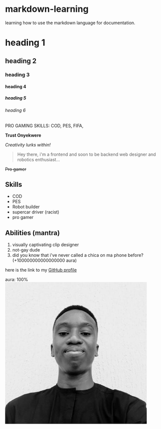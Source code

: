 # markdown-learning

learning how to use the markdown language for documentation.

# heading 1
## heading 2
### heading 3
#### heading 4
##### heading 5
###### heading 6

PRO GAMING SKILLS: COD, PES, FIFA, 

**Trust Onyekwere**

*Creativity lurks within!*

> Hey there, i'm a frontend and soon to be backend web designer and robotics enthusiast... 

~~Pro gamer~~

## Skills

* COD
* PES
* Robot builder
* supercar driver (racist)
* pro gamer

## Abilities (mantra)
1. visually captivating clip designer
2. not-gay dude
3. did you know that i've never called a chica on ma phone before? (+100000000000000000 aura) 

here is the link to my [GitHub profile](https://github.com/trustonyekwere)

aura: 100% ![me](/Tee_pfp.jpg)